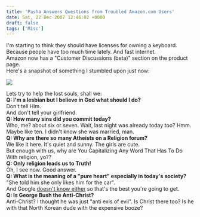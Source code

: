 ```yaml
---
title: 'Pasha Answers Questions from Troubled Amazon.com Users'
date: Sat, 22 Dec 2007 12:46:02 +0000
draft: false
tags: ['Misc']
---
```


I'm starting to think they should have licenses for owning a keyboard. Because people have too much time lately. And fast internet.  
Amazon now has a "Customer Discussions (beta)" section on the product page.  
Here's a snapshot of something I stumbled upon just now:  
  
![](/img/AmazonCustomerDiscussions.jpg)  
  
  
Lets try to help the lost souls, shall we:  
**Q: I'm a lesbian but I believe in God what should I do?**  
Don't tell Him.  
And don't tell your girlfriend.  
**Q: How many sins did you commit today?**  
Who, me? about six or seven. Wait, last night was already today too? Hmm. Maybe like ten. I didn't know she was married, man.  
**Q: Why are there so many Atheists on a Religion forum?**  
We like it here. It's quiet and sunny. The girls are cute.  
But enough with us, why are You Capitalizing Any Word That Has To Do With religion, yo??  
**Q: Only religion leads us to Truth!**  
Oh, I see now. Good answer.  
**Q: What is the meaning of a "pure heart" especially in today's society?**  
"She told him she only likes him for the car".  
And Google [doesn't know either](http://www.google.com/search?hl=en&rlz=1T4ADBR_enIL232IL232&q=define%3A%22pure+heart%22) so that's the best you're going to get.  
**Q: Is George Bush the Anti-Christ?**  
Anti-Christ? I thought he was just "anti exis of evil". Is Christ there too? Is he with that North Korean dude with the expensive booze?